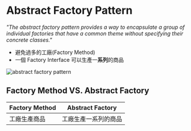 # Abstract Factory Pattern

*"The abstract factory pattern provides a way to encapsulate a group of individual factories that have a common theme without specifying their concrete classes."*

* 避免過多的工廠(Factory Method)
* 一個 Factory Interface 可以生產一**系列**的商品

![abstract factory pattern](https://refactoring.guru/images/patterns/diagrams/abstract-factory/structure-2x.png?id=c4d3634ec2e74e02a0fe1a83ce9b50f6)

## Factory Method VS. Abstract Factory

| Factory Method | Abstract Factory |
|----------------|------------------|
|工廠生產商品      |工廠生產一系列的商品 |
